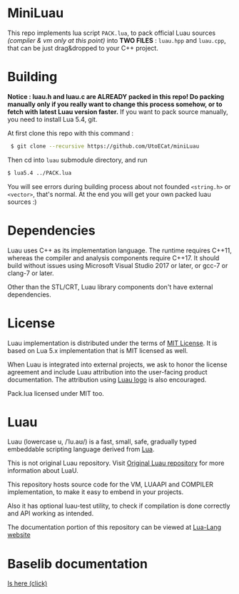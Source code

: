 MiniLuau
====

This repo implements lua script `PACK.lua`, to pack official Luau sources
*(compiler & vm only at this point)* into **TWO FILES** : `luau.hpp` and `luau.cpp`, that can be just drag&dropped to your C++ project.


# Building

**Notice : luau.h and luau.c are ALREADY packed in this repo! Do packing manually only if you really want to change this process somehow, or to fetch with latest Luau version faster.**
 If you want to pack source manually, you need to install Lua 5.4, git.

At first clone this repo with this command :
```sh
 $ git clone --recursive https://github.com/UtoECat/miniLuau
```
Then cd into `luau` submodule directory, and run
```sh
$ lua5.4 ../PACK.lua
```
You will see errors during building process about not founded `<string.h>` or `<vector>`, that's normal.
At the end you will get your own packed luau sources :)  

# Dependencies

Luau uses C++ as its implementation language. The runtime requires C++11, whereas the compiler and analysis components require C++17. It should build without issues using Microsoft Visual Studio 2017 or later, or gcc-7 or clang-7 or later.

Other than the STL/CRT, Luau library components don't have external dependencies. 

# License

Luau implementation is distributed under the terms of [MIT License](https://github.com/Roblox/luau/blob/master/LICENSE.txt). It is based on Lua 5.x implementation that is MIT licensed as well.

When Luau is integrated into external projects, we ask to honor the license agreement and include Luau attribution into the user-facing product documentation. The attribution using [Luau logo](https://github.com/Roblox/luau/blob/master/docs/logo.svg) is also encouraged.

Pack.lua licensed under MIT too.

Luau 
====

Luau (lowercase u, /ˈlu.aʊ/) is a fast, small, safe, gradually typed embeddable scripting language derived from [Lua](https://lua.org).

This is not original Luau repository.
Visit [Original Luau repository](https://github.com/Roblox/luau) for more information about LuaU.

This repository hosts source code for the VM, LUAAPI and COMPILER implementation, to make it easy to embend in your projects.

Also it has optional luau-test utility, to check if compilation is done correctly and API working as intended.

The documentation portion of this repository can be viewed at [Lua-Lang website](https://luau-lang.org/)

# Baselib documentation
[Is here (click)](https://luau-lang.org/library)

